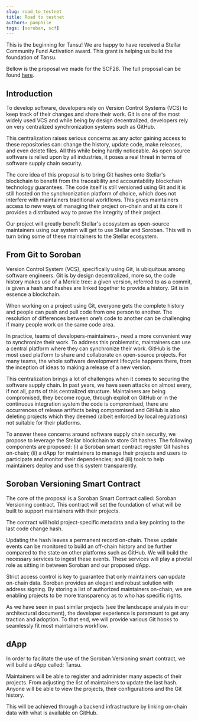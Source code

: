 ```yaml
---
slug: road_to_testnet
title: Road to testnet
authors: pamphile
tags: [soroban, scf]
---
```


This is the beginning for Tansu! We are happy to have received a Stellar Community Fund Activation award. This grant is helping us build the foundation of Tansu.

Bellow is the proposal we made for the SCF28. The full proposal can be found [here](https://dashboard.communityfund.stellar.org/scfawards/scf-28_43/activationawardreview/suggestion/1150).

## Introduction

To develop software, developers rely on Version Control Systems (VCS) to keep track of their changes and share their work. Git is one of the most widely used VCS and while being by design decentralized, developers rely on very centralized synchronization systems such as GitHub.

This centralization raises serious concerns as any actor gaining access to these repositories can: change the history, update code, make releases, and even delete files. All this while being hardly noticeable. As open source software is relied upon by all industries, it poses a real threat in terms of software supply chain security.

The core idea of this proposal is to bring Git hashes onto Stellar's blockchain to benefit from the traceability and accountability blockchain technology guarantees. The code itself is still versioned using Git and it is still hosted on the synchronization platform of choice, which does not interfere with maintainers traditional workflows. This gives maintainers access to new ways of managing their project on-chain and at its core it provides a distributed way to prove the integrity of their project.

Our project will greatly benefit Stellar's ecosystem as open-source maintainers using our system will get to use Stellar and Soroban. This will in turn bring some of these maintainers to the Stellar ecosystem.

## From Git to Soroban

Version Control System (VCS), specifically using Git, is ubiquitous among software engineers. Git is by design decentralized, more so, the code history makes use of a Merkle tree: a given version, referred to as a commit, is given a hash and hashes are linked together to provide a history. Git is in essence a blockchain.

When working on a project using Git, everyone gets the complete history and people can push and pull code from one person to another. The resolution of differences between one’s code to another can be challenging if many people work on the same code area.

In practice, teams of developers-maintainers-, need a more convenient way to synchronize their work. To address this problematic, maintainers can use a central platform where they can synchronize their work. GitHub is the most used platform to share and collaborate on open-source projects. For many teams, the whole software development lifecycle happens there, from the inception of ideas to making a release of a new version.

This centralization brings a lot of challenges when it comes to securing the software supply chain. In past years, we have seen attacks on almost every, if not all, parts of this centralized structure. Maintainers are being compromised, they become rogue, through exploit on GitHub or in the continuous integration system the code is compromised, there are occurrences of release artifacts being compromised and GitHub is also deleting projects which they deemed (albeit enforced by local regulations) not suitable for their platforms.

To answer these concerns around software supply chain security, we propose to leverage the Stellar blockchain to store Git hashes. The following components are proposed: (i) a Soroban smart contract register Git hashes on-chain; (ii) a dApp for maintainers to manage their projects and users to participate and monitor their dependencies; and (iii) tools to help maintainers deploy and use this system transparently.

## Soroban Versioning Smart Contract

The core of the proposal is a Soroban Smart Contract called: Soroban Versioning contract. This contract will set the foundation of what will be built to support maintainers with their projects.

The contract will hold project-specific metadata and a key pointing to the last code change hash.

Updating the hash leaves a permanent record on-chain. These update events can be monitored to build an off-chain history and be further compared to the state on other platforms such as GitHub. We will build the necessary services to ingest these events. These services will play a pivotal role as sitting in between Soroban and our proposed dApp.

Strict access control is key to guarantee that only maintainers can update on-chain data. Soroban provides an elegant and robust solution with address signing. By storing a list of authorized maintainers on-chain, we are enabling projects to be more transparency as to who has specific rights.

As we have seen in past similar projects (see the landscape analysis in our architectural document), the developer experience is paramount to get any traction and adoption. To that end, we will provide various Git hooks to seamlessly fit most maintainers workflow.

## dApp

In order to facilitate the use of the Soroban Versioning smart contract, we will build a dApp called: Tansu.

Maintainers will be able to register and administer many aspects of their projects. From adjusting the list of maintainers to update the last hash. Anyone will be able to view the projects, their configurations and the Git history.

This will be achieved through a backend infrastructure by linking on-chain data with what is available on GitHub.


